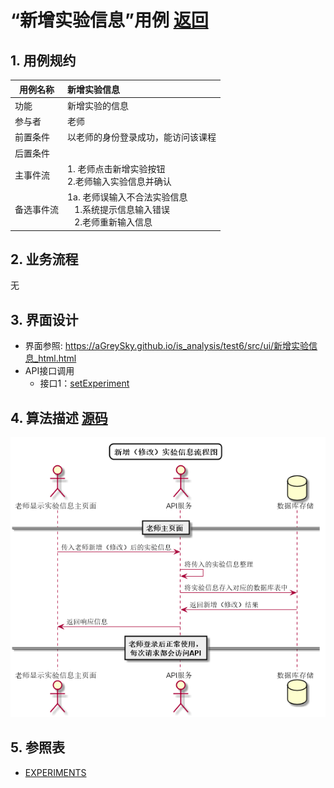 # “新增实验信息”用例 [返回](../../README.md)

## 1. 用例规约

|用例名称|新增实验信息|
|-------|:-------------|
|功能|新增实验的信息|
|参与者|老师|
|前置条件| 以老师的身份登录成功，能访问该课程|
|后置条件||
|主事件流| 1. 老师点击新增实验按钮<br/>2.老师输入实验信息并确认|
|备选事件流|1a. 老师误输入不合法实验信息 <br/>&nbsp;&nbsp; 1.系统提示信息输入错误<br/> &nbsp;&nbsp; 2.老师重新输入信息|

## 2. 业务流程
无 


## 3. 界面设计
- 界面参照: https://aGreySky.github.io/is_analysis/test6/src/ui/新增实验信息_html.html
- API接口调用
    - 接口1：[setExperiment](../接口/setExperiment.md)

## 4. 算法描述 [源码](../流程图/新增（修改）实验信息流程图.wsd)
![新增（修改）实验信息流程图](../images/流程图/新增（修改）实验信息流程图.png)
    
## 5. 参照表

- [EXPERIMENTS](../数据库设计/数据库设计.md/#EXPERIMENTS)